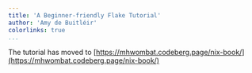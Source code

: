 ```yaml
---
title: 'A Beginner-friendly Flake Tutorial'
author: 'Amy de Buitléir'
colorlinks: true
...
```


The tutorial has moved to [https://mhwombat.codeberg.page/nix-book/](https://mhwombat.codeberg.page/nix-book/)
